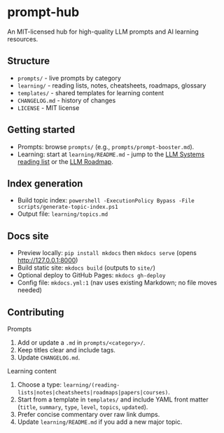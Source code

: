 # prompt-hub

An MIT-licensed hub for high-quality LLM prompts and AI learning resources.

## Structure

- `prompts/` - live prompts by category
- `learning/` - reading lists, notes, cheatsheets, roadmaps, glossary
- `templates/` - shared templates for learning content
- `CHANGELOG.md` - history of changes
- `LICENSE` - MIT license

## Getting started
- Prompts: browse `prompts/` (e.g., `prompts/prompt-booster.md`).
- Learning: start at `learning/README.md` - jump to the [LLM Systems reading list](learning/reading-lists/llm-systems.md) or the [LLM Roadmap](learning/roadmaps/llm-roadmap.md).

## Index generation
- Build topic index: `powershell -ExecutionPolicy Bypass -File scripts/generate-topic-index.ps1`
- Output file: `learning/topics.md`

## Docs site
- Preview locally: `pip install mkdocs` then `mkdocs serve` (opens http://127.0.0.1:8000)
- Build static site: `mkdocs build` (outputs to `site/`)
- Optional deploy to GitHub Pages: `mkdocs gh-deploy`
- Config file: `mkdocs.yml:1` (nav uses existing Markdown; no file moves needed)

## Contributing

Prompts
1. Add or update a `.md` in `prompts/<category>/`.
2. Keep titles clear and include tags.
3. Update `CHANGELOG.md`.

Learning content
1. Choose a type: `learning/(reading-lists|notes|cheatsheets|roadmaps|papers|courses)`.
2. Start from a template in `templates/` and include YAML front matter (`title`, `summary`, `type`, `level`, `topics`, `updated`).
3. Prefer concise commentary over raw link dumps.
4. Update `learning/README.md` if you add a new major topic.
